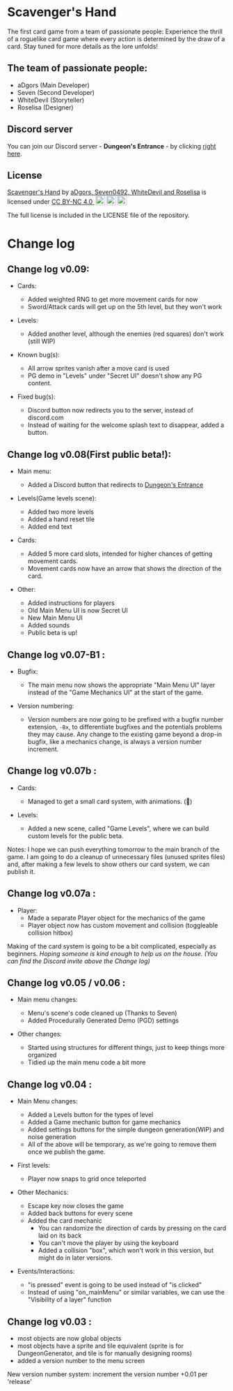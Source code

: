 # Scavenger's Hand
 The first card game from a team of passionate people: Experience the thrill of a roguelike card game where every action is determined by the draw of a card. Stay tuned for more details as the lore unfolds!

## The team of passionate people:
- aDgors (Main Developer)
- Seven (Second Developer)
- WhiteDevil (Storyteller)
- Roselisa (Designer)

## Discord server

You can join our Discord server - **Dungeon's Entrance** - by clicking [right here](https://discord.gg/invite/MBeE9krznG/).

## License

<p xmlns:cc="http://creativecommons.org/ns#" xmlns:dct="http://purl.org/dc/terms/"><a property="dct:title" rel="cc:attributionURL" href="https://github.com/Seven0492/Scavengers-Hand">Scavenger's Hand</a> by <a rel="cc:attributionURL dct:creator" property="cc:attributionName" href="https://scvh.neocities.org/#home">aDgors, Seven0492, WhiteDevil and Roselisa</a> is licensed under <a href="https://creativecommons.org/licenses/by-nc/4.0/?ref=chooser-v1" target="_blank" rel="license noopener noreferrer" style="display:inline-block;">CC BY-NC 4.0 <img style="height:22px!important;margin-left:3px;vertical-align:text-bottom;" src="https://mirrors.creativecommons.org/presskit/icons/cc.svg?ref=chooser-v1" alt=""><img style="height:22px!important;margin-left:3px;vertical-align:text-bottom;" src="https://mirrors.creativecommons.org/presskit/icons/by.svg?ref=chooser-v1" alt=""><img style="height:22px!important;margin-left:3px;vertical-align:text-bottom;" src="https://mirrors.creativecommons.org/presskit/icons/nc.svg?ref=chooser-v1" alt=""></a></p> 

The full license is included in the LICENSE file of the repository.

# Change log

## Change log v0.09:

- Cards:
	- Added weighted RNG to get more movement cards for now
	- Sword/Attack cards will get up on the 5th level, but they won't work

- Levels:
	- Added another level, although the enemies (red squares) don't work (still WIP)
	
- Known bug(s):
	- All arrow sprites vanish after a move card is used
	- PG demo in "Levels" under "Secret UI" doesn't show any PG content.

- Fixed bug(s):
	- Discord button now redirects you to the server, instead of discord.com
	- Instead of waiting for the welcome splash text to disappear, added a button.

## Change log v0.08(First public beta!):

- Main menu:
	- Added a Discord button that redirects to [Dungeon's Entrance](https://discord.gg/invite/MBeE9krznG/)

- Levels(Game levels scene):
	- Added two more levels
	- Added a hand reset tile
	- Added end text

- Cards:
	- Added 5 more card slots, intended for higher chances of getting movement cards.
	- Movement cards now have an arrow that shows the direction of the card.

- Other:
	- Added instructions for players
	- Old Main Menu UI is now Secret UI
	- New Main Menu UI
	- Added sounds
	- Public beta is up!

## Change log v0.07-B1 :

- Bugfix:
	- The main menu now shows the appropriate "Main Menu UI" layer instead of the "Game Mechanics UI" at the start of the game.

- Version numbering:
	- Version numbers are now going to be prefixed with a bugfix number extension, `-Bx`, to differentiate bugfixes and the potentials problems they may cause. Any change to the existing game beyond a drop-in bugfix, like a mechanics change, is always a version number increment.

## Change log v0.07b :

- Cards:
	- Managed to get a small card system, with animations. (:tada:)

- Levels:
	- Added a new scene, called "Game Levels", where we can build custom levels for the public beta.

Notes: I hope we can push everything tomorrow to the main branch of the game. I am going to do a cleanup of unnecessary files (unused sprites files) and, after making a few levels to show others our card system, we can publish it.

## Change log v0.07a :

- Player:
	- Made a separate Player object for the mechanics of the game
	- Player object now has custom movement and collision (toggleable collision hitbox)

Making of the card system is going to be a bit complicated, especially as beginners. *Hoping someone is kind enough to help us on the house. (You can find the Discord invite above the Change log)* 

## Change log v0.05 / v0.06 :

- Main menu changes:
	- Menu's scene's code cleaned up (Thanks to Seven)
	- Added Procedurally Generated Demo (PGD) settings

- Other changes:
	- Started using structures for different things, just to keep things more organized
	- Tidied up the main menu code a bit more
	


## Change log v0.04 :

- Main Menu changes:
	- Added a Levels button for the types of level
	- Added a Game mechanic button for game mechanics
	- Added settings buttons for the simple dungeon generation(WIP) and noise generation
	- All of the above will be temporary, as we're going to remove them once we publish the game.

- First levels:
	- Player now snaps to grid once teleported

- Other Mechanics:
	- Escape key now closes the game
	- Added back buttons for every scene
	- Added the card mechanic
		- You can randomize the direction of cards by pressing on the card laid on its back
		- You can't move the player by using the keyboard
		- Added a collision "box", which won't work in this version, but might do in later versions.
	
- Events/Interactions:
	- "is pressed" event is going to be used instead of "is clicked"
	- Instead of using "on_mainMenu" or similar variables, we can use the "Visibility of a layer" function

## Change log v0.03 :

  -  most objects are now global objects
  -  most objects have a sprite and tile equivalent (sprite is for DungeonGenerator, and tile is for manually designing rooms)
  -  added a version number to the menu screen

New version number system: increment the version number +0.01 per 'release'
